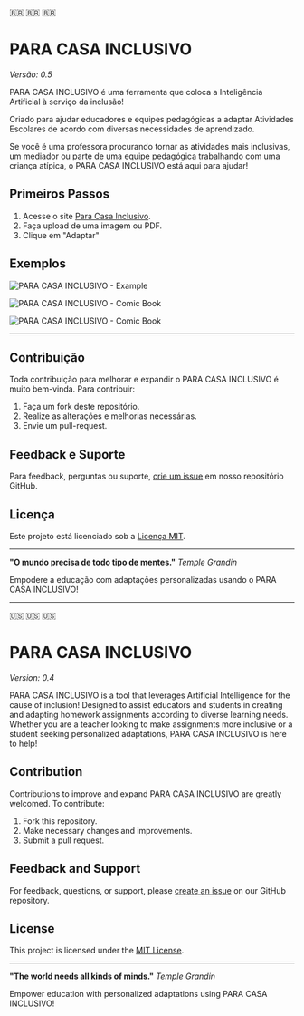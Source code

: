 🇧🇷 🇧🇷 🇧🇷

# PARA CASA INCLUSIVO

*Versão: 0.5*




PARA CASA INCLUSIVO é uma ferramenta que coloca a Inteligência Artificial à serviço da inclusão! 

Criado para ajudar educadores e equipes pedagógicas a adaptar Atividades Escolares de acordo com diversas necessidades de aprendizado.

Se você é uma professora procurando tornar as atividades mais inclusivas, um mediador ou parte de uma equipe pedagógica trabalhando com uma criança atípica, o PARA CASA INCLUSIVO está aqui para ajudar!

## Primeiros Passos

1. Acesse o site [Para Casa Inclusivo](https://www.paracasainclusivo.com.br).
2. Faça upload de uma imagem ou PDF.
3. Clique em "Adaptar"

## Exemplos

![PARA CASA INCLUSIVO - Example](https://blobparacasa.blob.core.windows.net/stability-images/Example-7.png?sp=r&st=2023-10-18T21:12:26Z&se=2025-10-31T05:12:26Z&spr=https&sv=2022-11-02&sr=b&sig=wAzLXnBZaXBQUr9PZR3swqihnUh4c4az0IegW9yX2j4%3D)

![PARA CASA INCLUSIVO - Comic Book](https://blobparacasa.blob.core.windows.net/stability-images/Example-8.png?sp=r&st=2023-10-01T13:50:02Z&se=2025-01-10T21:50:02Z&spr=https&sv=2022-11-02&sr=b&sig=nfaVH8wv6qSg%2Fw22VKpsvjFl8dG8dOn9Ncr5UW3JAZY%3D) 

![PARA CASA INCLUSIVO - Comic Book](https://blobparacasa.blob.core.windows.net/stability-images/Example-11.png?sp=r&st=2023-10-01T13:54:01Z&se=2025-01-10T21:54:01Z&spr=https&sv=2022-11-02&sr=b&sig=8K6pdAzmQuger3c4uG3PINU23hupx7rjykzF%2BMhI34o%3D)

------

## Contribuição

Toda contribuição para melhorar e expandir o PARA CASA INCLUSIVO é muito bem-vinda. Para contribuir:

1. Faça um fork deste repositório.
2. Realize as alterações e melhorias necessárias.
3. Envie um pull-request.

## Feedback e Suporte

Para feedback, perguntas ou suporte, [crie um issue](https://github.com/luciocs/para-casa-inclusivo/issues) em nosso repositório GitHub.

## Licença

Este projeto está licenciado sob a [Licença MIT](https://github.com/luciocs/para-casa-inclusivo/blob/main/LICENSE).

---

**"O mundo precisa de todo tipo de mentes."**
*Temple Grandin*

Empodere a educação com adaptações personalizadas usando o PARA CASA INCLUSIVO!

---



🇺🇸 🇺🇸 🇺🇸

# PARA CASA INCLUSIVO

*Version: 0.4*


PARA CASA INCLUSIVO is a tool that leverages Artificial Intelligence for the cause of inclusion! 
Designed to assist educators and students in creating and adapting homework assignments according to diverse learning needs. 
Whether you are a teacher looking to make assignments more inclusive or a student seeking personalized adaptations, PARA CASA INCLUSIVO is here to help!

## Contribution

Contributions to improve and expand PARA CASA INCLUSIVO are greatly welcomed. To contribute:

1. Fork this repository.
2. Make necessary changes and improvements.
3. Submit a pull request.

## Feedback and Support

For feedback, questions, or support, please [create an issue](https://github.com/luciocs/para-casa-inclusivo/issues) on our GitHub repository.

## License

This project is licensed under the [MIT License](https://github.com/luciocs/para-casa-inclusivo/blob/main/LICENSE).

---

**"The world needs all kinds of minds."**
*Temple Grandin*

Empower education with personalized adaptations using PARA CASA INCLUSIVO!
